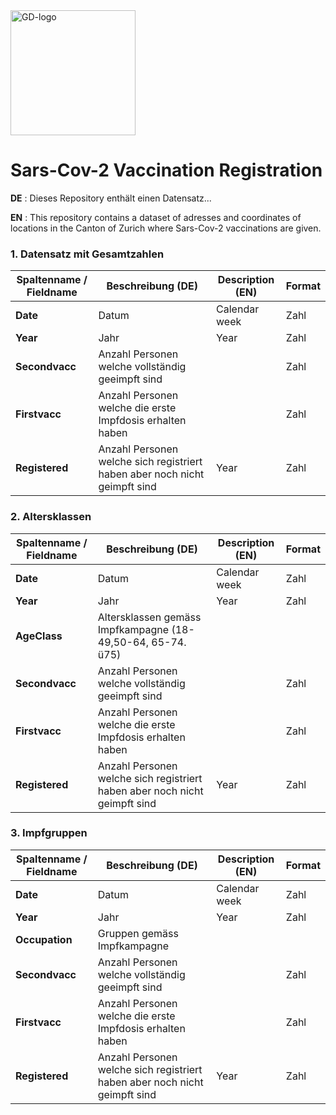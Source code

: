 
<img src="https://github.com/openZH/covid_19/blob/master/gd.png" alt="GD-logo" width="200"/>

# Sars-Cov-2 Vaccination Registration


__DE__ : Dieses Repository enthält einen Datensatz...

__EN__ : This repository contains a dataset of adresses and coordinates of locations in the Canton of Zurich where Sars-Cov-2 vaccinations are given. 



### 1. Datensatz mit Gesamtzahlen 

| Spaltenname / Fieldname      | Beschreibung (DE)                               | Description (EN)   | Format |
|---------------------|--------------------------------------------|------------|------|
| __Date__  | Datum | Calendar week |Zahl|
| __Year__  | Jahr | Year |Zahl|
| __Secondvacc__  | Anzahl Personen welche vollständig geeimpft sind |  |Zahl|
| __Firstvacc__  | Anzahl Personen welche die erste Impfdosis erhalten haben |  |Zahl|
| __Registered__  | Anzahl Personen welche sich registriert haben aber noch nicht geimpft sind | Year |Zahl|


### 2. Altersklassen 

| Spaltenname / Fieldname      | Beschreibung (DE)                               | Description (EN)   | Format |
|---------------------|--------------------------------------------|------------|------|
| __Date__  | Datum| Calendar week |Zahl|
| __Year__  | Jahr | Year |Zahl|
| __AgeClass__  | Altersklassen gemäss Impfkampagne (18-49,50-64, 65-74. ü75) |  ||
| __Secondvacc__  | Anzahl Personen welche vollständig geeimpft sind |  |Zahl|
| __Firstvacc__  | Anzahl Personen welche die erste Impfdosis erhalten haben |  |Zahl|
| __Registered__  | Anzahl Personen welche sich registriert haben aber noch nicht geimpft sind | Year |Zahl|

### 3. Impfgruppen

| Spaltenname / Fieldname      | Beschreibung (DE)                               | Description (EN)   | Format |
|---------------------|--------------------------------------------|------------|------|
| __Date__  | Datum| Calendar week |Zahl|
| __Year__  | Jahr | Year |Zahl|
| __Occupation__  | Gruppen gemäss Impfkampagne |  ||
| __Secondvacc__  | Anzahl Personen welche vollständig geeimpft sind |  |Zahl|
| __Firstvacc__  | Anzahl Personen welche die erste Impfdosis erhalten haben |  |Zahl|
| __Registered__  | Anzahl Personen welche sich registriert haben aber noch nicht geimpft sind | Year |Zahl|



